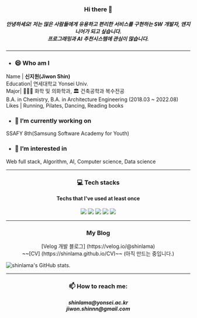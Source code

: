 <h3 align="center"> Hi there 👋 </h3>
<h5 align="center"> 안녕하세요! 저는 많은 사람들에게 유용하고 편리한 서비스를 구현하는 SW 개발자, 엔지니어가 되고 싶습니다.</br> 프로그래밍과 AI 추천시스템에 관심이 많습니다.</h5>  

---
- ### 😄 Who am I
Name | **신지원(Jiwon Shin)**  
Education| 연세대학교 Yonsei Univ.  
Major| 👩🏻‍🔬 화학 및 의화학과, 🏛 건축공학과 복수전공  
B.A. in Chemistry, B.A. in Architecture Engineering (2018.03 ~ 2022.08)  
Likes | Running, Pilates, Dancing, Reading books    
    
      
- ### 🔭 I’m currently working on  
SSAFY 8th(Samsung Software Academy for Youth)  
  
    
- ### 🌱 I’m interested in   
Web full stack, Algorithm, AI, Computer science, Data science   

---

<h3 align="center"> 💻 Tech stacks </h3>
<h4 align="center"> Techs that I've used at least once</h4>  

<p align="center">
  <img src="https://img.shields.io/badge/python-3776AB?style=for-the-badge&logo=python&logoColor=white">
  <img src="https://img.shields.io/badge/html5-E34F26?style=for-the-badge&logo=html5&logoColor=white">
  <img src="https://img.shields.io/badge/css3-1572B6?style=for-the-badge&logo=css3&logoColor=white">
  <img src="https://img.shields.io/badge/github-181717?style=for-the-badge&logo=github&logoColor=white">
  <img src="https://img.shields.io/badge/visual-studio-5C2D91?style=for-the-badge&logo=Visual-Studio&logoColor=white">
</p>
  
---

<h3 align="center"> My Blog </h3>
<p align="center">
[Velog 개발 블로그] (https://velog.io/@shinlama)</br>
~~[CV] (https://shinlama.github.io/CV)~~ (아직 만드는 중입니다.)

![shinlama's GitHub stats](https://github-readme-stats.vercel.app/api?username=shinlama&theme=buefy&show_icons=true). 
</p>

---
<h3 align="center"> 📫 How to reach me: </h3>
<h5 align="center"> shinlama@yonsei.ac.kr</br>  
jiwon.shinnn@gmail.com </h5>
